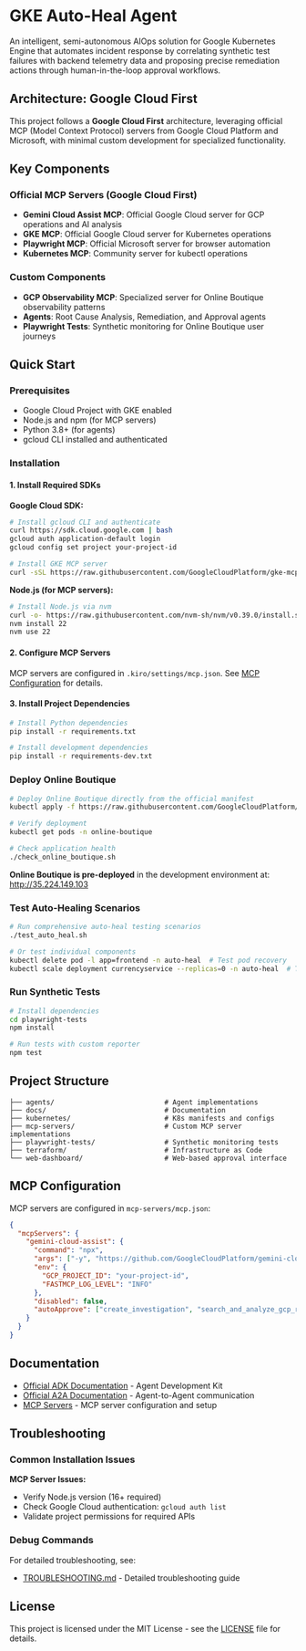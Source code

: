 # GKE Auto-Heal Agent

An intelligent, semi-autonomous AIOps solution for Google Kubernetes Engine that automates incident response by correlating synthetic test failures with backend telemetry data and proposing precise remediation actions through human-in-the-loop approval workflows.

## Architecture: Google Cloud First

This project follows a **Google Cloud First** architecture, leveraging official MCP (Model Context Protocol) servers from Google Cloud Platform and Microsoft, with minimal custom development for specialized functionality.

## Key Components

### Official MCP Servers (Google Cloud First)
- **Gemini Cloud Assist MCP**: Official Google Cloud server for GCP operations and AI analysis
- **GKE MCP**: Official Google Cloud server for Kubernetes operations
- **Playwright MCP**: Official Microsoft server for browser automation
- **Kubernetes MCP**: Community server for kubectl operations

### Custom Components
- **GCP Observability MCP**: Specialized server for Online Boutique observability patterns
- **Agents**: Root Cause Analysis, Remediation, and Approval agents
- **Playwright Tests**: Synthetic monitoring for Online Boutique user journeys

## Quick Start

### Prerequisites
- Google Cloud Project with GKE enabled
- Node.js and npm (for MCP servers)
- Python 3.8+ (for agents)
- gcloud CLI installed and authenticated

### Installation

#### 1. Install Required SDKs

**Google Cloud SDK:**
```bash
# Install gcloud CLI and authenticate
curl https://sdk.cloud.google.com | bash
gcloud auth application-default login
gcloud config set project your-project-id

# Install GKE MCP server
curl -sSL https://raw.githubusercontent.com/GoogleCloudPlatform/gke-mcp/main/install.sh | bash
```

**Node.js (for MCP servers):**
```bash
# Install Node.js via nvm
curl -o- https://raw.githubusercontent.com/nvm-sh/nvm/v0.39.0/install.sh | bash
nvm install 22
nvm use 22
```

#### 2. Configure MCP Servers
MCP servers are configured in `.kiro/settings/mcp.json`. See [MCP Configuration](#mcp-configuration) for details.

#### 3. Install Project Dependencies
```bash
# Install Python dependencies
pip install -r requirements.txt

# Install development dependencies
pip install -r requirements-dev.txt
```

### Deploy Online Boutique
```bash
# Deploy Online Boutique directly from the official manifest
kubectl apply -f https://raw.githubusercontent.com/GoogleCloudPlatform/microservices-demo/main/release/kubernetes-manifests.yaml -n online-boutique

# Verify deployment
kubectl get pods -n online-boutique

# Check application health
./check_online_boutique.sh
```

**Online Boutique is pre-deployed** in the development environment at: http://35.224.149.103

### Test Auto-Healing Scenarios
```bash
# Run comprehensive auto-heal testing scenarios
./test_auto_heal.sh

# Or test individual components
kubectl delete pod -l app=frontend -n auto-heal  # Test pod recovery
kubectl scale deployment currencyservice --replicas=0 -n auto-heal  # Test service recovery
```

### Run Synthetic Tests
```bash
# Install dependencies
cd playwright-tests
npm install

# Run tests with custom reporter
npm test
```

## Project Structure

```
├── agents/                           # Agent implementations
├── docs/                             # Documentation
├── kubernetes/                       # K8s manifests and configs
├── mcp-servers/                      # Custom MCP server implementations
├── playwright-tests/                 # Synthetic monitoring tests
├── terraform/                        # Infrastructure as Code
└── web-dashboard/                    # Web-based approval interface
```

## MCP Configuration

MCP servers are configured in `mcp-servers/mcp.json`:

```json
{
  "mcpServers": {
    "gemini-cloud-assist": {
      "command": "npx",
      "args": ["-y", "https://github.com/GoogleCloudPlatform/gemini-cloud-assist-mcp"],
      "env": {
        "GCP_PROJECT_ID": "your-project-id",
        "FASTMCP_LOG_LEVEL": "INFO"
      },
      "disabled": false,
      "autoApprove": ["create_investigation", "search_and_analyze_gcp_resources"]
    }
  }
}
```

## Documentation

- [Official ADK Documentation](https://github.com/google/adk-python) - Agent Development Kit
- [Official A2A Documentation](https://github.com/a2aproject/A2A) - Agent-to-Agent communication
- [MCP Servers](/mcp-servers/README.md) - MCP server configuration and setup

## Troubleshooting

### Common Installation Issues

**MCP Server Issues:**
- Verify Node.js version (16+ required)
- Check Google Cloud authentication: `gcloud auth list`
- Validate project permissions for required APIs

### Debug Commands
For detailed troubleshooting, see:
- [TROUBLESHOOTING.md](/TROUBLESHOOTING.md) - Detailed troubleshooting guide

## License

This project is licensed under the MIT License - see the [LICENSE](LICENSE) file for details.
